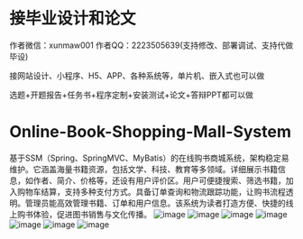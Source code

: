 # 接毕业设计和论文
作者微信：xunmaw001  作者QQ：2223505639(支持修改、部署调试、支持代做毕设)

接网站设计、小程序、H5、APP、各种系统等，单片机、嵌入式也可以做

选题+开题报告+任务书+程序定制+安装测试+论文+答辩PPT都可以做
# Online-Book-Shopping-Mall-System
基于SSM（Spring、SpringMVC、MyBatis）的在线购书商城系统，架构稳定易维护。它涵盖海量书籍资源，包括文学、科技、教育等多领域。详细展示书籍信息，如作者、简介、价格等，还设有用户评价区。用户可便捷搜索、筛选书籍，加入购物车结算，支持多种支付方式。具备订单查询和物流跟踪功能，让购书流程透明。管理员能高效管理书籍、订单和用户信息。该系统为读者打造方便、快捷的线上购书体验，促进图书销售与文化传播。 
![image](https://github.com/user-attachments/assets/d73459e3-9143-47da-a5b2-dafd0d7ccffc)
![image](https://github.com/user-attachments/assets/b809bbe0-06bb-45de-b021-1a949d4b2c53)
![image](https://github.com/user-attachments/assets/6bd1a555-a643-4ea2-8034-c457dca6ab30)
![image](https://github.com/user-attachments/assets/ad269ef5-aad3-499d-8223-775e05e381ed)
![image](https://github.com/user-attachments/assets/2362fbc0-df0a-4d63-95ee-4e9ca78aa5e2)
![image](https://github.com/user-attachments/assets/91800622-4651-431c-acad-17324ae05ca8)
![image](https://github.com/user-attachments/assets/e99aebd2-5e08-40df-817c-60fe549de1c5)
